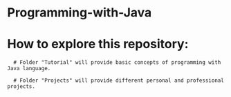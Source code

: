# Programming-with-Java

# How to explore this repository:
      # Folder "Tutorial" will provide basic concepts of programming with Java language.
      
      # Folder "Projects" will provide different personal and professional projects.
